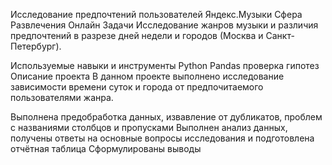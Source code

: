
Исследование предпочтений пользователей Яндекс.Музыки
Сфера
Развлечения
Онлайн
Задачи
Исследование жанров музыки и различия предпочтений в разрезе дней недели и городов (Москва и Санкт-Петербург).

Используемые навыки и инструменты
Python
Pandas
проверка гипотез
Описание проекта
В данном проекте выполнено исследование зависимости времени суток и города от предпочитаемого пользователями жанра.

Выполнена предобработка данных, извавление от дубликатов, проблем с названиями столбцов и пропусками
Выполнен анализ данных, получены ответы на основные вопросы исследования и подготовлена отчётная таблица
Сформулированы выводы
